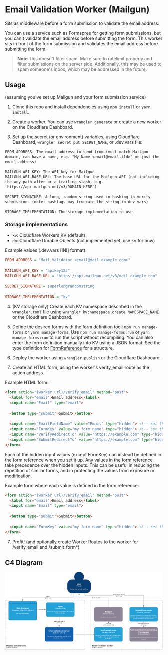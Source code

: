 <!-- TODO: change these instructions to be a quick start guide, create a wiki or more md files for more info -->
# Email Validation Worker (Mailgun)

Sits as middleware before a form submission to validate the email address.

You can use a service such as Formspree for getting form submissions, but you can't validate the email address before submitting the form. This worker sits in front of the form submission and validates the email address before submitting the form.

>**Note** This doesn't filter spam. Make sure to ratelimit properly and filter submissions on the server side. Additionally, this may be used to spam someone's inbox, which may be addressed in the future.

## Usage

(assuming you've set up Mailgun and your form submission service)

1. Clone this repo and install dependencies using `npm install` or `yarn install`.

2. Create a worker. You can use `wrangler generate` or create a new worker on the Cloudflare Dashboard.

3. Set up the secret (or environment) variables, using Cloudflare Dashboard, `wrangler secret put SECRET_NAME`, or .dev.vars file:

```
FROM_ADDRESS: The email address to send from (must match Mailgun domain, can have a name, e.g. "My Name <email@email.tld>" or just the email address)

MAILGUN_API_KEY: The API key for Mailgun
MAILGUN_API_BASE_URL: The base URL for the Mailgun API (not including the any path after or a trailing slash, e.g. `https://api.mailgun.net/v3/DOMAIN_HERE`)

SECRET_SIGNATURE: A long, random string used in hashing to verify submissions (note: hashtags may truncate the string in dev vars)

STORAGE_IMPLEMENTATION: The storage implementation to use
```

### Storage implementations

- `kv`: Cloudflare Workers KV (default)
- `do`: Cloudflare Durable Objects (not implemented yet, use kv for now)

Example values (.dev.vars [INI] format):
```ini
FROM_ADDRESS = "Mail Validator <email@mail.example.com>"

MAILGUN_API_KEY = "apikey123"
MAILGUN_API_BASE_URL = "https://api.mailgun.net/v3/mail.example.com"

SECRET_SIGNATURE = superlongrandomstring

STORAGE_IMPLEMENTATION = "kv"
```

4. (KV storage only) Create each KV namespace described in the `wrangler.toml` file using `wrangler kv:namespace create NAMESPACE_NAME` or the Cloudflare Dashboard.

5. Define the desired forms with the form definition tool: `npm run manage-forms` or `yarn manage-forms`. Use `npm run manage-forms:run` or `yarn manage-forms:run` to run the script without recompiling. You can also enter the form definition manually into KV using a JSON format. See the type definition for [FormReference](./src/abstract_storage.ts) for a structure.

6. Deploy the worker using `wrangler publish` or the Cloudflare Dashboard.

7. Create an HTML form, using the worker's verify_email route as the action address.

Example HTML form:

```html
<form action="(worker url)/verify_email" method="post">
  <label for="email">Email address</label>
  <input name="Email" type="email">

  <button type="submit">Submit</button>

  <input name="EmailFieldName" value="Email" type="hidden"> <!-- set the value to the name of the email field -->
  <input name="FormKey" value="my form name" type="hidden"> <!-- set the value to the key for the intended form in form storage -->
  <input name="VerifyRedirectTo" value="https://example.com" type="hidden"> <!-- optional, set the value to where to redirect after going to /verify-email -->
  <input name="SubmitRedirectTo" value="https://example.com" type="hidden"> <!-- optional, set the value to where to redirect after going to /submit-form -->
</form>
```

Each of the hidden input values (except FormKey) can instead be defined in the form reference when you set it up. Any values in the form reference take precedence over the hidden inputs. This can be useful in reducing the repetition of similar forms, and in protecting the values from exposure or modification.

Example form where each value is defined in the form reference:

```html
<form action="(worker url)/verify_email" method="post">
  <label for="email">Email address</label>
  <input name="Email" type="email">

  <button type="submit">Submit</button>

  <input name="FormKey" value="my form name" type="hidden"> <!-- set the value to the key for the intended form in form storage -->
</form>
```

7. Profit! (and optionally create Worker Routes to the worker for /verify_email and /submit_form*)

## C4 Diagram

![C4 Diagram](./assets/cf-email-validator-worker.png)
